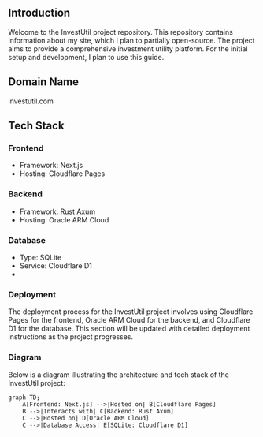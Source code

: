 ## Introduction
Welcome to the InvestUtil project repository. This repository contains information about my site, which I plan to partially open-source. The project aims to provide a comprehensive investment utility platform. For the initial setup and development, I plan to use this guide.

## Domain Name
investutil.com

## Tech Stack

### Frontend

- Framework: Next.js
- Hosting: Cloudflare Pages
  
### Backend
- Framework: Rust Axum
- Hosting: Oracle ARM Cloud
### Database
- Type: SQLite
- Service: Cloudflare D1
- 
### Deployment
The deployment process for the InvestUtil project involves using Cloudflare Pages for the frontend, Oracle ARM Cloud for the backend, and Cloudflare D1 for the database. This section will be updated with detailed deployment instructions as the project progresses.

### Diagram
Below is a diagram illustrating the architecture and tech stack of the InvestUtil project:

```mermaid
graph TD;
    A[Frontend: Next.js] -->|Hosted on| B[Cloudflare Pages]
    B -->|Interacts with| C[Backend: Rust Axum]
    C -->|Hosted on| D[Oracle ARM Cloud]
    C -->|Database Access| E[SQLite: Cloudflare D1]
```
